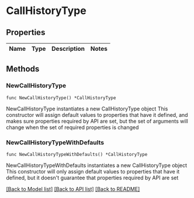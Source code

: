 # CallHistoryType

## Properties

Name | Type | Description | Notes
------------ | ------------- | ------------- | -------------

## Methods

### NewCallHistoryType

`func NewCallHistoryType() *CallHistoryType`

NewCallHistoryType instantiates a new CallHistoryType object
This constructor will assign default values to properties that have it defined,
and makes sure properties required by API are set, but the set of arguments
will change when the set of required properties is changed

### NewCallHistoryTypeWithDefaults

`func NewCallHistoryTypeWithDefaults() *CallHistoryType`

NewCallHistoryTypeWithDefaults instantiates a new CallHistoryType object
This constructor will only assign default values to properties that have it defined,
but it doesn't guarantee that properties required by API are set


[[Back to Model list]](../README.md#documentation-for-models) [[Back to API list]](../README.md#documentation-for-api-endpoints) [[Back to README]](../README.md)


